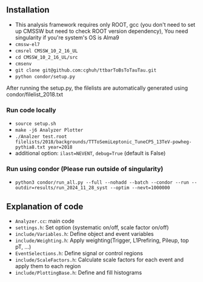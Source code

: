 ## Installation
- This analysis framework requires only ROOT, gcc (you don't need to set up CMSSW but need to check ROOT version dependency), You need singularity if you're system's OS is Alma9
- ```cmssw-el7```
- ```cmsrel CMSSW_10_2_16_UL```
- ```cd CMSSW_10_2_16_UL/src```
- ```cmsenv```
- ```git clone git@github.com:cghuh/ttbarToBsToTauTau.git```
- ```python condor/setup.py```


After running the setup.py, the filelists are automatically generated using condor/filelist_2018.txt

### Run code locally
- ```source setup.sh```
- ```make -j6 Analyzer Plotter```
- ```./Analzer test.root filelists/2018/backgrounds/TTToSemiLeptonic_TuneCP5_13TeV-powheg-pythia8.txt year=2018```
- additional option: ```ilast=NEVENT```, ```debug=True``` (default is False)


### Run using condor (Please run outside of singularity)
- ```python3 condor/run_all.py --full --nohadd --batch --condor --run --outdir=results/run_2024_11_28_syst --optim --nevt=1000000```


## Explanation of code
- ```Analyzer.cc```: main code
- ```settings.h```: Set option (systematic on/off, scale factor on/off)
- ```include/Variables.h```: Define object and event variables
- ```include/Weighting.h```: Apply weighting(Trigger, L1Prefiring, Pileup, top pT, ...)
- ```EventSelections.h```: Define signal or control regions
- ```include/ScaleFactors.h```: Calculate scale factors for each event and apply them to each region
- ```include/PlottingBase.h```: Define and fill histograms
